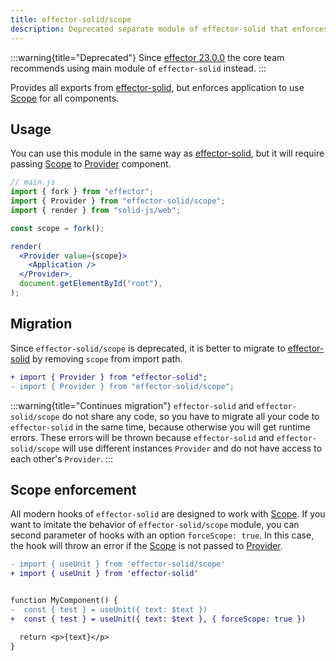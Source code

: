 ```yaml
---
title: effector-solid/scope
description: Deprecated separate module of effector-solid that enforces library to use Scope
---
```


:::warning{title="Deprecated"}
Since [effector 23.0.0](https://changelog.effector.dev/#effector-23-0-0) the core team recommends using main module of `effector-solid` instead.
:::

Provides all exports from [effector-solid](/en/api/effector-solid), but enforces application to use [Scope](/en/api/effector/scope) for all components.

## Usage

You can use this module in the same way as [effector-solid](/en/api/effector-solid), but it will require passing [Scope](/en/api/effector/scope) to [Provider](/en/api/effector-solid/Provider) component.

```jsx
// main.js
import { fork } from "effector";
import { Provider } from "effector-solid/scope";
import { render } from "solid-js/web";

const scope = fork();

render(
  <Provider value={scope}>
    <Application />
  </Provider>,
  document.getElementById("root"),
);
```

## Migration

Since `effector-solid/scope` is deprecated, it is better to migrate to [effector-solid](/en/api/effector-solid) by removing `scope` from import path.

```diff
+ import { Provider } from "effector-solid";
- import { Provider } from "effector-solid/scope";
```

:::warning{title="Continues migration"}
`effector-solid` and `effector-solid/scope` do not share any code, so you have to migrate all your code to `effector-solid` in the same time, because otherwise you will get runtime errors. These errors will be thrown because `effector-solid` and `effector-solid/scope` will use different instances `Provider` and do not have access to each other's `Provider`.
:::

## Scope enforcement

All modern hooks of `effector-solid` are designed to work with [Scope](/en/api/effector/scope). If you want to imitate the behavior of `effector-solid/scope` module, you can second parameter of hooks with an option `forceScope: true`. In this case, the hook will throw an error if the [Scope](/en/api/effector/scope) is not passed to [Provider](/en/api/effector-solid/Provider).

```diff
- import { useUnit } from 'effector-solid/scope'
+ import { useUnit } from 'effector-solid'


function MyComponent() {
-  const { test } = useUnit({ text: $text })
+  const { test } = useUnit({ text: $text }, { forceScope: true })

  return <p>{text}</p>
}
```
